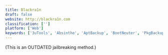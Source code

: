 ```yaml
---
title: Blackra1n
draft: false 
website: http://blackra1n.com
classification: ['']
platform: ['Web']
keywords: ['3uTools', 'Absinthe', 'AptBackup', 'BootNeuter', 'PkgBackup', 'Spirit', 'TinyUmbrella', 'Ultrasn0w', 'iFaith', 'iSHSHit', 'redsn0w', 'sn0wbreeze']
---
```

(This is an OUTDATED jailbreaking method.)